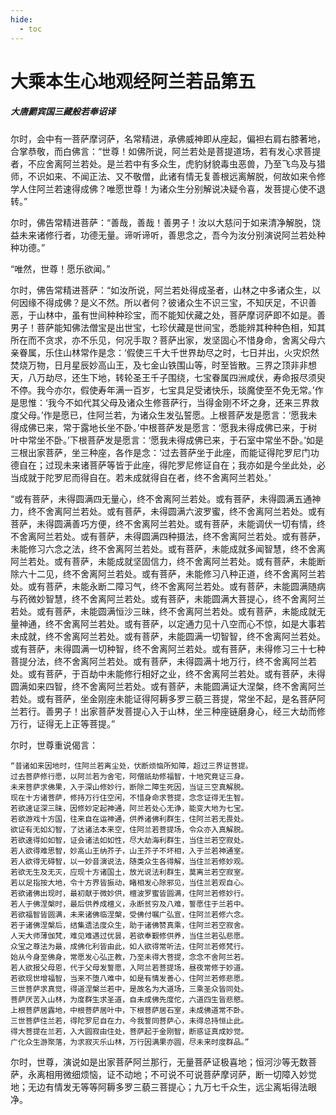 ```yaml
---
hide:
  - toc
---
```


# **大乘本生心地观经阿兰若品第五**

##### 大唐罽宾国三藏般若奉诏译

尔时，会中有一菩萨摩诃萨，名常精进，承佛威神即从座起，偏袒右肩右膝著地，合掌恭敬，而白佛言：“世尊！如佛所说，阿兰若处是菩提道场，若有发心求菩提者，不应舍离阿兰若处。是兰若中有多众生，虎豹豺貌毒虫恶兽，乃至飞鸟及与猎师，不识如来、不闻正法、又不敬僧，此诸有情无复善根远离解脱，何故如来令修学人住阿兰若速得成佛？唯愿世尊！为诸众生分别解说决疑令喜，发菩提心使不退转。”

尔时，佛告常精进菩萨：“善哉，善哉！善男子！汝以大慈问于如来清净解脱，饶益未来诸修行者，功德无量。谛听谛听，善思念之，吾今为汝分别演说阿兰若处种种功德。”

“唯然，世尊！愿乐欲闻。”

尔时，佛告常精进菩萨：“如汝所说，阿兰若处得成圣者，山林之中多诸众生，以何因缘不得成佛？是义不然。所以者何？彼诸众生不识三宝，不知厌足，不识善恶，于山林中，虽有世间种种珍宝，而不能知伏藏之处，菩萨摩诃萨即不如是。善男子！菩萨能知佛法僧宝是出世宝，七珍伏藏是世间宝，悉能辨其种种色相，知其所在而不贪求，亦不乐见，何况手取？菩萨出家，发坚固心不惜身命，舍离父母六亲眷属，乐住山林常作是念：‘假使三千大千世界劫尽之时，七日并出，火灾炽然焚烧万物，日月星辰妙高山王，及七金山铁围山等，时至皆散。三界之顶非非想天，八万劫尽，还生下地，转轮圣王千子围绕，七宝眷属四洲咸伏，寿命报尽须臾不停。我今亦尔，假使寿年满一百岁，七宝具足受诸快乐，琰魔使至不免无常。’作是思惟：‘我今不如代其父母及诸众生修菩萨行，当得金刚不坏之身，还来三界救度父母。’作是愿已，住阿兰若，为诸众生发弘誓愿。上根菩萨发是愿言：‘愿我未得成佛已来，常于露地长坐不卧。’中根菩萨发是愿言：‘愿我未得成佛已来，于树叶中常坐不卧。’下根菩萨发是愿言：‘愿我未得成佛已来，于石室中常坐不卧。’如是三根出家菩萨，坐三种座，各作是念：‘过去菩萨坐于此座，而能证得陀罗尼门功德自在；过现未来诸菩萨等皆于此座，得陀罗尼修证自在；我亦如是今坐此处，必当成就于陀罗尼而得自在。若未成就得自在者，终不舍离阿兰若处。’

“或有菩萨，未得圆满四无量心，终不舍离阿兰若处。或有菩萨，未得圆满五通神力，终不舍离阿兰若处。或有菩萨，未得圆满六波罗蜜，终不舍离阿兰若处。或有菩萨，未得圆满善巧方便，终不舍离阿兰若处。或有菩萨，未能调伏一切有情，终不舍离阿兰若处。或有菩萨，未得圆满四种摄法，终不舍离阿兰若处。或有菩萨，未能修习六念之法，终不舍离阿兰若处。或有菩萨，未能成就多闻智慧，终不舍离阿兰若处。或有菩萨，未能成就坚固信力，终不舍离阿兰若处。或有菩萨，未能断除六十二见，终不舍离阿兰若处。或有菩萨，未能修习八种正道，终不舍离阿兰若处。或有菩萨，未能永断二障习气，终不舍离阿兰若处。或有菩萨，未能圆满随病与药微妙智慧，终不舍离阿兰若处。或有菩萨，未能圆满大菩提心，终不舍离阿兰若处。或有菩萨，未能圆满恒沙三昧，终不舍离阿兰若处。或有菩萨，未能成就无量神通，终不舍离阿兰若处。或有菩萨，以定通力见十八空而心不惊，如是大事若未成就，终不舍离阿兰若处。或有菩萨，未能圆满一切智智，终不舍离阿兰若处。或有菩萨，未得圆满一切种智，终不舍离阿兰若处。或有菩萨，未得修习三十七种菩提分法，终不舍离阿兰若处。或有菩萨，未得圆满十地万行，终不舍离阿兰若处。或有菩萨，于百劫中未能修行相好之业，终不舍离阿兰若处。或有菩萨，未得圆满如来四智，终不舍离阿兰若处。或有菩萨，未能圆满证大涅槃，终不舍离阿兰若处。或有菩萨，坐金刚座未能证得阿耨多罗三藐三菩提，常坐不起，是名菩萨阿兰若行。善男子！出家菩萨发菩提心入于山林，坐三种座链磨身心，经三大劫而修万行，证得无上正等菩提。”

尔时，世尊重说偈言：
```
“昔诸如来因地时，住阿兰若离尘处，伏断烦恼所知障，超过三界证菩提。
过去菩萨修行愿，以阿兰若为舍宅，阿僧祇劫修福智，十地究竟证三身。
未来菩萨求佛果，入于深山修妙行，断除二障生死因，当证三空真解脱。
现在十方诸菩萨，修持万行住空闲，不惜身命求菩提，念念证得无生智。
若欲速证深三昧，因修妙定起神通，阿兰若处心无诤，能变大地为七宝。
若欲游戏十方国，往来自在运神通，供养诸佛利群生，住阿兰若无畏处。
欲证有无如幻智，了达诸法本来空，住阿兰若菩提场，令众亦入真解脱。
若欲速得如如智，证会诸法如如性，尽大劫海利群生，当住兰若空寂处。
若人欲得难思智，妙高山王纳芥子，山王芥子不坏相，入于兰若神通室。
若人欲得无碍智，以一妙音演说法，随类众生各得解，当住兰若修妙观。
若欲无生及无灭，应现十方诸国土，放光说法利群生，莫离兰若空寂室。
若以足指按大地，令十方界皆振动，睹相发心除邪见，当住兰若观自心。
若欲诸佛出现时，最初献于微妙供，檀波罗蜜皆圆满，住阿兰若修妙行。
若人于佛涅槃时，最后供养成檀义，永断贫穷及八难，誓愿住于兰若中。
若欲福智皆圆满，未来诸佛临涅槃，受佛付嘱广弘宣，住阿兰若修六念。
若于诸佛涅槃后，结集遗法度众生，助于诸佛赞真乘，住阿兰若空寂舍。
人天大师薄伽梵，难见难遇过优昙，若欲奉觐修供养，当住兰若弘悲愿。
众宝之尊法为最，成佛化利皆由此，如人欲得常听法，住阿兰若修梵行。
始从今身至佛身，常愿发心弘正教，乃至未得大菩提，念念不舍阿兰若。
若人欲报父母恩，代于父母发誓愿，入阿兰若菩提场，昼夜常修于妙道。
若欲现世增福智，当来不堕八难中，如是有情发善心，住阿兰若修悲愿。
三世菩萨求真觉，得道涅槃兰若中，是故名为大道场，三乘圣众皆同处。
菩萨厌苦入山林，为度群生求圣道，自未成佛先度佗，六道四生皆悲愍。
上根菩萨居露地，中根菩萨居叶中，下根菩萨居石室，未成佛道常不卧。
三世菩萨住兰若，得陀罗尼自在力，今我誓同菩萨心，未得总持恒止此。
得大菩提在兰若，入大圆寂由住处，菩萨起于金刚智，断惑证真成妙觉。
广化众生游聚落，为求寂灭乐山林，万行因满果亦圆，尽未来时度群品。”
```
尔时，世尊，演说如是出家菩萨阿兰那行，无量菩萨证极喜地；恒河沙等无数菩萨，永离相用微细烦恼，证不动地；不可说不可说菩萨摩诃萨，断一切障入妙觉地；无边有情发无等等阿耨多罗三藐三菩提心；九万七千众生，远尘离垢得法眼净。